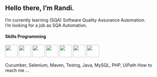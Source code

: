 <h2>Hello there, I’m Randi. </h2>
I’m currently learning (SQA) Software Quality Assurance Automation. </br>
I’m looking for a job as SQA Automation.</br>

<h4> Skills Programming </h4>
<p>  
<img src="https://www.vectorlogo.zone/logos/cucumberio/cucumberio-icon.svg" width="40">       
  
<img src="https://www.svgrepo.com/show/354321/selenium.svg" width="40">  
<img src="https://www.svgrepo.com/show/354051/maven.svg" width="40">  
<img src="https://static.javatpoint.com/tutorial/testng/images/testng-tutorial.png" width="40">
<img src="https://www.vectorlogo.zone/logos/java/java-vertical.svg" width="40">
<img src="https://www.svgrepo.com/show/303251/mysql-logo.svg" width="40">
<img src="https://www.svgrepo.com/show/354180/php.svg" width="40">
</p>
<p>Cucumber, Selenium, Maven, Testng, Java, MySQL, PHP, UiPath
  How to reach me ...

<!---
randiben/randiben is a ✨ special ✨ repository because its `README.md` (this file) appears on your GitHub profile.
You can click the Preview link to take a look at your changes.
--->
